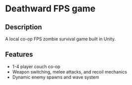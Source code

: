 # Deathward FPS game

## Description
A local co-op FPS zombie survival game built in Unity.

## Features
- 1-4 player couch co-op  
- Weapon switching, melee attacks, and recoil mechanics  
- Dynamic enemy spawns and wave system  
